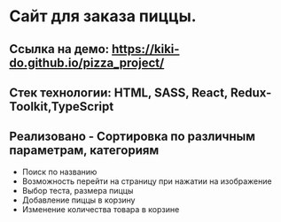 # Сайт для заказа пиццы. 

## Ссылка на демо: https://kiki-do.github.io/pizza_project/

## Стек технологии: HTML, SASS, React, Redux-Toolkit,TypeScript
 
  
 
  

## Реализовано - Сортировка по различным параметрам, категориям
 - Поиск по названию
 - Возможность перейти на страницу при нажатии на изображение
 - Выбор теста, размера пиццы
 - Добавление пиццы в корзину
 - Изменение количества товара в корзине
 

